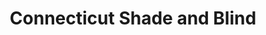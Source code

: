 ---
title: "Connecticut Shade and Blind"
url: /glastonbury/connecticut-shade-and-blind/
shop: interior decoration
---